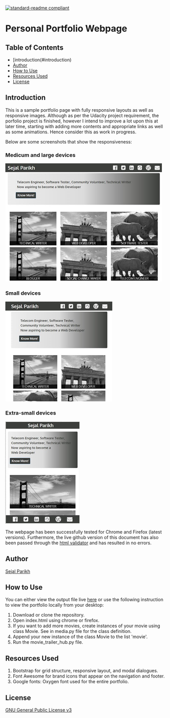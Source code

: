 [![standard-readme compliant](https://img.shields.io/badge/readme%20style-standard-brightgreen.svg?style=flat-square)](https://github.com/RichardLitt/standard-readme)

# Personal Portfolio Webpage

## Table of Contents
- [introduction(#introduction)
- [Author](#author)
- [How to Use](#how-to-use)
- [Resources Used](#resources-used)
- [License](#license)

## Introduction
This is a sample portfolio page with fully responsive layouts as well as responsive images. Although as per the Udacity project requirement, the porfolio project is finished, however I intend to improve a lot upon this at later time, starting with adding more contents and appropriate links as well as some animations. Hence consider this as work in progress.

Below are some screenshots that show the responsiveness:

### Medicum and large devices

![Medium and large devices](https://github.com/sejal27/Portfolio/blob/master/screenshots/md-lg.JPG)

### Small devices

![Small devices](https://github.com/sejal27/Portfolio/blob/master/screenshots/sm.JPG)

### Extra-small devices

![Extra-small devices](https://github.com/sejal27/Portfolio/blob/master/screenshots/xs.JPG)

The webpage has been successfully tested for Chrome and Firefox (latest versions). Furthermore, the live github version of this document has also been passed through the [html validator](https://validator.w3.org/nu/) and has resulted in no errors.

## Author
[Sejal Parikh](https://in.linkedin.com/in/sejalparikh)

## How to Use
You can either view the output file live [here](https://sejal27.github.io/Portfolio/) or use the following instruction to view the portfolio locally from your desktop:

1. Download or clone the repository.
2. Open index.html using chrome or firefox.
3. If you want to add more movies, create instances of your movie using class Movie. See in media.py file for the class definition.
4. Append your new instance of the class Movie to the list 'movie'.
5. Run the movie_trailer_hub.py file.

## Resources Used
1. Bootstrap for grid structure, responsive layout, and modal dialogues.
2. Font Awesome for brand icons that appear on the navigation and footer.
3. Google fonts: Oxygen font used for the entire portfolio.

## License
[GNU General Public License v3](../LICENSE)
